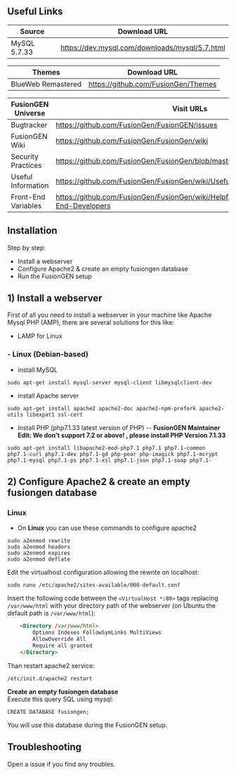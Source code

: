 ## Useful Links

| Source | Download URL |
| --- | --- |
| MySQL 5.7.33 | https://dev.mysql.com/downloads/mysql/5.7.html |

| Themes | Download URL |
| --- | --- |
| BlueWeb Remastered | https://github.com/FusionGen/Themes |

| FusionGEN Universe | Visit URLs |
| --- | --- |
| Bugtracker | https://github.com/FusionGen/FusionGEN/issues |
| FusionGEN Wiki | https://github.com/FusionGen/FusionGen/wiki |
| Security Practices | https://github.com/FusionGen/FusionGen/blob/master/Security%20Practices.md |
| Useful Information | https://github.com/FusionGen/FusionGen/wiki/Useful-Information |
| Front-End Variables | https://github.com/FusionGen/FusionGen/wiki/Helpful-variables-for-Front-End-Developers |

## Installation

Step by step:

- Install a webserver
- Configure Apache2 & create an empty fusiongen database
- Run the FusionGEN setup

## 1) Install a webserver
First of all you need to install a webserver in your machine like Apache Mysql PHP (AMP), there are several solutions for this like:

- LAMP for Linux

### - Linux (Debian-based)

- install MySQL

```
sudo apt-get install mysql-server mysql-client libmysqlclient-dev
```

- install Apache server

```
sudo apt-get install apache2 apache2-doc apache2-npm-prefork apache2-utils libexpat1 ssl-cert
```

- Install PHP (php7.1.33 latest version of PHP) -- **FusionGEN Maintainer Edit: We don't support 7.2 or above! , please install PHP Version 7.1.33**

```
sudo apt-get install libapache2-mod-php7.1 php7.1 php7.1-common php7.1-curl php7.1-dev php7.1-gd php-pear php-imagick php7.1-mcrypt php7.1-mysql php7.1-ps php7.1-xsl php7.1-json php7.1-soap php7.1-
```

## 2) Configure Apache2 & create an empty fusiongen database

### Linux

- On **Linux** you can use these commands to configure apache2
```
sudo a2enmod rewrite
sudo a2enmod headers
sudo a2enmod expires
sudo a2enmod deflate
```

Edit the virtualhost configuration allowing the rewrite on localhost:
```
sudo nano /etc/apache2/sites-available/000-default.conf
```

Insert the following code between the `<VirtualHost *:80>` tags replacing `/var/www/html` with your directory path of the webserver (on Ubuntu the default path is `/var/www/html`):
```html
    <Directory /var/www/html>
        Options Indexes FollowSymLinks MultiViews
        AllowOverride All
        Require all granted
    </Directory>
```

Than restart apache2 service:
```
/etc/init.d/apache2 restart
```

**Create an empty fusiongen database**  
Execute this query SQL using mysql:
```
CREATE DATABASE fusiongen;
```

You will use this database during the FusionGEN setup.


## Troubleshooting

Open a issue if you find any troubles.
